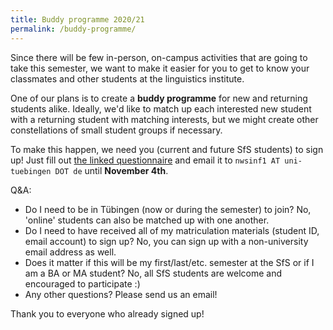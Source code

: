 ```yaml
---
title: Buddy programme 2020/21
permalink: /buddy-programme/
---
```


Since there will be few in-person, on-campus activities that are going to take this semester, we want to make it easier for you to get to know your classmates and other students at the linguistics institute.

One of our plans is to create a **buddy programme** for new and returning students alike. Ideally, we'd like to match up each interested new student with a returning student with matching interests, but we might create other constellations of small student groups if necessary.

To make this happen, we need you (current and future SfS students) to sign up!
Just fill out [the linked questionnaire](/files/events/buddy-programme-2020.pdf) and email it to `nwsinf1 AT uni-tuebingen DOT de` until **November 4th**.

Q&A:
- Do I need to be in Tübingen (now or during the semester) to join? No, 'online' students can also be matched up with one another.
- Do I need to have received all of my matriculation materials (student ID, email account) to sign up? No, you can sign up with a non-university email address as well.
- Does it matter if this will be my first/last/etc. semester at the SfS or if I am a BA or MA student? No, all SfS students are welcome and encouraged to participate :)
- Any other questions? Please send us an email!

Thank you to everyone who already signed up!
